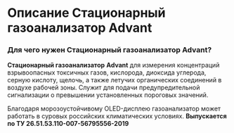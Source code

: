 # Описание Стационарный газоанализатор Advant
### Для чего нужен Стационарный газоанализатор Advant?
**Стационарный газоанализатор** **Advant** для измерения концентраций взрывоопасных токсичных газов, кислорода, диоксида углерода, серную кислоту, щелочь, а также летучих органических соединений в воздухе рабочей зоны. Служит для подачи предупредительной сигнализации о превышении установленных пороговых значений.

Благодаря морозоустойчивому OLED-дисплею газоанализатор может работать в суровых российских климатических условиях.
**Выпускается по ТУ 26.51.53.110-007-56795556-2019**
